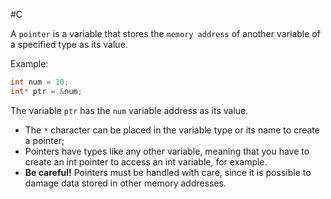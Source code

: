 #C 

A `pointer` is a variable that stores the `memory address` of another variable of a specified type as its value.

Example:

```C
int num = 10;
int* ptr = &num;
```

The variable `ptr` has the `num` variable address as its value. 

- The `*` character can be placed in the variable type or its name to create a pointer;
- Pointers have types like any other variable, meaning that you have to create an int pointer to access an int variable, for example.
- **Be careful!** Pointers must be handled with care, since it is possible to damage data stored in other memory addresses.